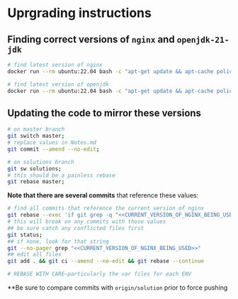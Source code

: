 # Uprgrading instructions

## Finding correct versions of `nginx` and `openjdk-21-jdk`

```bash
# find latest version of nginx
docker run --rm ubuntu:22.04 bash -c "apt-get update && apt-cache policy nginx | grep Candidate | awk '{print \$2}'"

# find latest version of openjdk
docker run --rm ubuntu:22.04 bash -c "apt-get update && apt-cache policy openjdk-21-jdk | grep Candidate | awk '{print \$2}'"
```

## Updating the code to mirror these versions

```bash
# on master branch
git switch master;
# replace values in Notes.md
git commit --amend --no-edit;

# on solutions branch
git sw solutions;
# this should be a painless rebase
git rebase master;
```

**Note that there are several commits** that reference these values:

```bash
# find all commits that reference the current version of nginx
git rebase --exec 'if git grep -q "<<CURRENT_VERSION_OF_NGINX_BEING_USED>>"; then echo "String found, stopping rebase."; exit 1; fi' -i master
# this will break on any commits with those values
## be sure catch any conflicted files first
git status;
## if none, look for that string
git --no-pager grep "<<CURRENT_VERSION_OF_NGINX_BEING_USED>>"
## edit all files
git add . && git ci --amend --no-edit && git rebase --continue

# REBASE WITH CARE—particularly the var files for each ENV
```

**Be sure to compare commits with `origin/solution` prior to force pushing
